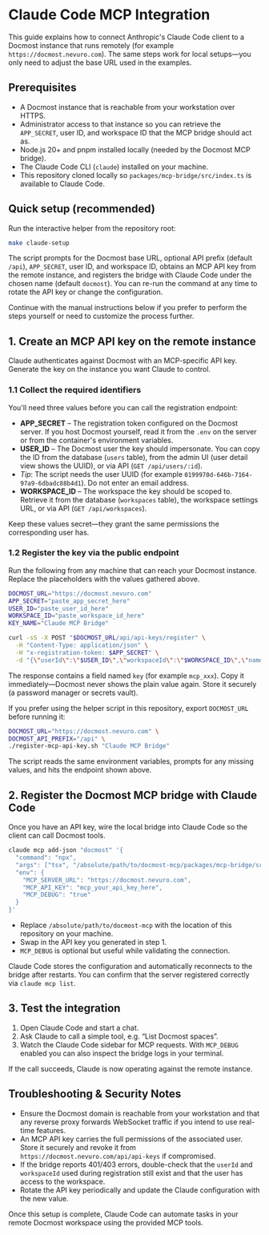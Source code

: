 <!-- nx configuration start-->
<!-- Leave the start & end comments to automatically receive updates. -->

# Claude Code MCP Integration

This guide explains how to connect Anthropic's Claude Code client to a Docmost instance that runs remotely (for example `https://docmost.nevuro.com`). The same steps work for local setups—you only need to adjust the base URL used in the examples.

## Prerequisites
- A Docmost instance that is reachable from your workstation over HTTPS.
- Administrator access to that instance so you can retrieve the `APP_SECRET`, user ID, and workspace ID that the MCP bridge should act as.
- Node.js 20+ and pnpm installed locally (needed by the Docmost MCP bridge).
- The Claude Code CLI (`claude`) installed on your machine.
- This repository cloned locally so `packages/mcp-bridge/src/index.ts` is available to Claude Code.

## Quick setup (recommended)

Run the interactive helper from the repository root:

```bash
make claude-setup
```

The script prompts for the Docmost base URL, optional API prefix (default `/api`), `APP_SECRET`, user ID, and workspace ID, obtains an MCP API key from the remote instance, and registers the bridge with Claude Code under the chosen name (default `docmost`). You can re-run the command at any time to rotate the API key or change the configuration.

Continue with the manual instructions below if you prefer to perform the steps yourself or need to customize the process further.

## 1. Create an MCP API key on the remote instance
Claude authenticates against Docmost with an MCP-specific API key. Generate the key on the instance you want Claude to control.

### 1.1 Collect the required identifiers
You'll need three values before you can call the registration endpoint:
- **APP_SECRET** – The registration token configured on the Docmost server. If you host Docmost yourself, read it from the `.env` on the server or from the container's environment variables.
- **USER_ID** – The Docmost user the key should impersonate. You can copy the ID from the database (`users` table), from the admin UI (user detail view shows the UUID), or via API (`GET /api/users/:id`).
- _Tip_: The script needs the user UUID (for example `0199970d-646b-7164-97a9-6dbadc88b4d1`). Do not enter an email address.
- **WORKSPACE_ID** – The workspace the key should be scoped to. Retrieve it from the database (`workspaces` table), the workspace settings URL, or via API (`GET /api/workspaces`).

Keep these values secret—they grant the same permissions the corresponding user has.

### 1.2 Register the key via the public endpoint
Run the following from any machine that can reach your Docmost instance. Replace the placeholders with the values gathered above.

```bash
DOCMOST_URL="https://docmost.nevuro.com"
APP_SECRET="paste_app_secret_here"
USER_ID="paste_user_id_here"
WORKSPACE_ID="paste_workspace_id_here"
KEY_NAME="Claude MCP Bridge"

curl -sS -X POST "$DOCMOST_URL/api/api-keys/register" \
  -H "Content-Type: application/json" \
  -H "x-registration-token: $APP_SECRET" \
  -d "{\"userId\":\"$USER_ID\",\"workspaceId\":\"$WORKSPACE_ID\",\"name\":\"$KEY_NAME\"}"
```

The response contains a field named `key` (for example `mcp_xxx`). Copy it immediately—Docmost never shows the plain value again. Store it securely (a password manager or secrets vault).

If you prefer using the helper script in this repository, export `DOCMOST_URL` before running it:

```bash
DOCMOST_URL="https://docmost.nevuro.com" \
DOCMOST_API_PREFIX="/api" \
./register-mcp-api-key.sh "Claude MCP Bridge"
```

The script reads the same environment variables, prompts for any missing values, and hits the endpoint shown above.

## 2. Register the Docmost MCP bridge with Claude Code
Once you have an API key, wire the local bridge into Claude Code so the client can call Docmost tools.

```bash
claude mcp add-json "docmost" '{
  "command": "npx",
  "args": ["tsx", "/absolute/path/to/docmost-mcp/packages/mcp-bridge/src/index.ts"],
  "env": {
    "MCP_SERVER_URL": "https://docmost.nevuro.com",
    "MCP_API_KEY": "mcp_your_api_key_here",
    "MCP_DEBUG": "true"
  }
}'
```

- Replace `/absolute/path/to/docmost-mcp` with the location of this repository on your machine.
- Swap in the API key you generated in step 1.
- `MCP_DEBUG` is optional but useful while validating the connection.

Claude Code stores the configuration and automatically reconnects to the bridge after restarts. You can confirm that the server registered correctly via `claude mcp list`.

## 3. Test the integration
1. Open Claude Code and start a chat.
2. Ask Claude to call a simple tool, e.g. “List Docmost spaces”.
3. Watch the Claude Code sidebar for MCP requests. With `MCP_DEBUG` enabled you can also inspect the bridge logs in your terminal.

If the call succeeds, Claude is now operating against the remote instance.

## Troubleshooting & Security Notes
- Ensure the Docmost domain is reachable from your workstation and that any reverse proxy forwards WebSocket traffic if you intend to use real-time features.
- An MCP API key carries the full permissions of the associated user. Store it securely and revoke it from `https://docmost.nevuro.com/api/api-keys` if compromised.
- If the bridge reports 401/403 errors, double-check that the `userId` and `workspaceId` used during registration still exist and that the user has access to the workspace.
- Rotate the API key periodically and update the Claude configuration with the new value.

Once this setup is complete, Claude Code can automate tasks in your remote Docmost workspace using the provided MCP tools.

<!-- nx configuration end -->
